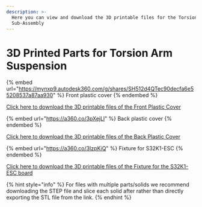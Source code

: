 ```yaml
---
description: >-
  Here you can view and download the 3D printable files for the Torsion Arm
  Sub-Assembly
---
```


# 3D Printed Parts for Torsion Arm Suspension

{% embed url="https://mynxp9.autodesk360.com/g/shares/SH512d4QTec90decfa6e55208537a87aa930" %}
Front plastic cover
{% endembed %}

[Click here to download the 3D printable files of the Front Plastic Cover](https://a360.co/3MvkEp9)

{% embed url="https://a360.co/3pXejLl" %}
Back plastic cover
{% endembed %}

[Click here to download the 3D printable files of the Back Plastic Cover](https://a360.co/3pXejLl)

{% embed url="https://a360.co/3IzpKiQ" %}
Fixture for S32K1-ESC
{% endembed %}

[Click here to download the 3D printable files of the Fixture for the S32K1-ESC board](https://a360.co/3IzpKiQ)

{% hint style="info" %}
For files with multiple parts/solids we recommend downloading the STEP file and slice each solid after rather than directly exporting the STL file from the link.
{% endhint %}
